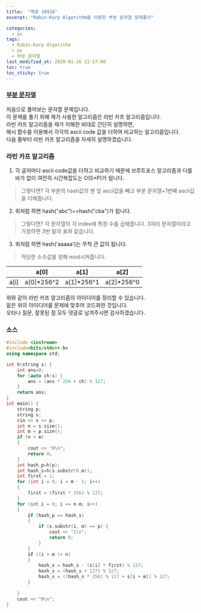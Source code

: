 ```yaml
---
title:  "백준 16916"
excerpt: "Rabin-Karp Algorithm을 이용한 부분 문자열 문제풀이"

categories:
  - ps
tags:
  - Rabin-Karp Algorithm
  - ps
  - 부분 문자열
last_modified_at: 2020-01-26 22:17:00
toc: true
toc_sticky: true
---
```


### [부분 문자열](https://www.acmicpc.net/problem/16916)

처음으로 풀어보는 문자열 문제입니다.  
이 문제를 풀기 위해 제가 사용한 알고리즘은 라빈 카프 알고리즘입니다.  
라빈 카프 알고리즘을 제가 이해한 바대로 간단히 설명하면,  
해시 함수를 이용해서 각각의 ascii code 값을 더하여 비교하는 알고리즘입니다.  
다음 줄부터 라빈 카프 알고리즘을 자세히 설명하겠습니다.  

### 라빈 카프 알고리즘

1. 각 글자마다 ascii code값을 더하고 비교하기 때문에 브루트포스 알고리즘과 다를 바가 없이 여전히 시간복잡도는 O(S\*P)가 됩니다.  
> 그렇다면? 각 부분의 hash값의 맨 앞 ascii값을 빼고 부분 문자열+1번째 ascii값을 더해줍니다.  
2. 위처럼 하면 hash("abc")==hash("cba")가 됩니다.
> 그렇다면? 각 문자열의 각 index에 특정 수를 곱해줍니다. 3자리 문자열이라고 가정하면 3번 밑의 표와 같습니다.  
3. 위처럼 하면 hash('aaaaa')는 무척 큰 값이 됩니다.  
> 적당한 소수값을 정해 mod시켜줍니다.  
 
||a[0]|a[1]|a[2]|
|---|---|---|---|
|a[i]|a[0]\*256^2|a[1]\*256^1|a[2]\*256^0|  
    
위와 같이 라빈 카프 알고리즘의 아이디어를 정리할 수 있습니다.  
밑은 위의 아이디어를 문제에 맞추어 코드화한 것입니다.  
오타나 질문, 잘못된 점 모두 댓글로 남겨주시면 감사하겠습니다.    
### 소스
```cpp
#include <iostream>
#include<bits/stdc++.h>
using namespace std;

int h(string s) {
	int ans=0;
	for (auto ch:s) {
		ans = (ans * 256 + ch) % 127;
	}
	return ans;
}
int main() {
	string p;
	string s;
	cin >> s >> p;
	int n = s.size();
	int m = p.size();
	if (n < m)
	{
		cout << "0\n";
		return 0;
	}
	int hash_p=h(p);
	int hash_s=h(s.substr(0,m));
	int first = 1;
	for (int i = 0; i < m - 1; i++)
	{
		first = (first * 256) % 127;
	}
	for (int i = 0; i <= n-m; i++)
	{
		if (hash_p == hash_s)
		{
			if (s.substr(i, m) == p) {
				cout << "1\n";
				return 0;
			}
		}
		if ((i + m )< n)
		{
			hash_s = hash_s - (s[i] * first) % 127;
			hash_s = (hash_s + 127) % 127;
			hash_s = ((hash_s * 256) % 127 + s[i + m]) % 127;
		}
		
	}
	cout << "0\n";
}
```
